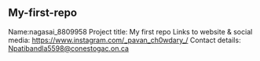 ## My-first-repo
Name:nagasai_8809958
Project title: My first repo
Links to website & social media: https://www.instagram.com/_pavan_ch0wdary_/
Contact details: Npatibandla5598@conestogac.on.ca
